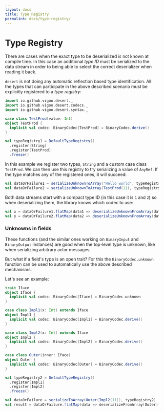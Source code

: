 ```yaml
---
layout: docs
title: Type Registry
permalink: docs/type-registry/
---
```


# Type Registry
There are cases when the exact type to be deserialized is not known at compile time. 
In this case an additional _type ID_ must be serialized to the data stream in order to
being able to select the correct deserializer when reading it back.

`desert` is not doing any automatic reflection based type identification. All the types that
can participate in the above described scenario must be explicitly registered to a _type registry_:

```scala mdoc silent
import io.github.vigoo.desert._
import io.github.vigoo.desert.codecs._
import io.github.vigoo.desert.syntax._

case class TestProd(value: Int)
object TestProd {
  implicit val codec: BinaryCodec[TestProd] = BinaryCodec.derive()
}
```

```scala mdoc
val typeRegistry1 = DefaultTypeRegistry()
  .register[String]
  .register[TestProd]
  .freeze() 
```

In this example we register two types, `String` and a custom case class `TestProd`. We can then use
this registry to try serializing a value of `AnyRef`. If the type matches any of the registered ones,
it will succeed:

```scala mdoc
val dataOrFailure1 = serializeUnknownToArray("Hello world", typeRegistry1)
val dataOrFailure2 = serializeUnknownToArray(TestProd(11), typeRegistry1)
```

Both data streams start with a compact type ID (in this case it is `1` and `2`) so when deserializing
them, the library knows which codec to use:

```scala mdoc
val x = dataOrFailure1.flatMap(data1 => deserializeUnknownFromArray(data1, typeRegistry1))
val y = dataOrFailure2.flatMap(data2 => deserializeUnknownFromArray(data2, typeRegistry1))
``` 

### Unknowns in fields

These functions (and the similar ones working on `BinaryInput` and `BinaryOutput` instances) are good
when the top-level type is unknown, like when serializing arbitrary actor messages.

But what if a field's type is an open trait? For this the `BinaryCodec.unknown` function
can be used to automatically use the above described mechanisms.

Let's see an example:

```scala mdoc silent
trait Iface
object Iface {
  implicit val codec: BinaryCodec[Iface] = BinaryCodec.unknown
}

case class Impl1(x: Int) extends Iface
object Impl1 {
  implicit val codec: BinaryCodec[Impl1] = BinaryCodec.derive()
}

case class Impl2(x: Int) extends Iface
object Impl2 {
  implicit val codec: BinaryCodec[Impl2] = BinaryCodec.derive()
}

case class Outer(inner: Iface)
object Outer {
  implicit val codec: BinaryCodec[Outer] = BinaryCodec.derive()
}

val typeRegistry2 = DefaultTypeRegistry()
  .register[Impl1]
  .register[Impl2]
  .freeze()
```

```scala mdoc
val dataOrFailure = serializeToArray(Outer(Impl2(11)), typeRegistry2)
val result = dataOrFailure.flatMap(data => deserializeFromArray[Outer](data, typeRegistry2))
```  
